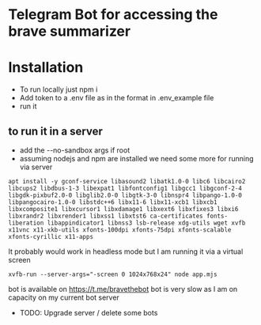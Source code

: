 # Telegram Bot for accessing the brave summarizer

# Installation
- To run locally just npm i
- Add token to a .env file as in the format in .env_example file
- run it

## to run it in a server

- add the --no-sandbox args if root
- assuming nodejs and npm are installed we need some more for running via server

```
apt install -y gconf-service libasound2 libatk1.0-0 libc6 libcairo2 libcups2 libdbus-1-3 libexpat1 libfontconfig1 libgcc1 libgconf-2-4 libgdk-pixbuf2.0-0 libglib2.0-0 libgtk-3-0 libnspr4 libpango-1.0-0 libpangocairo-1.0-0 libstdc++6 libx11-6 libx11-xcb1 libxcb1 libxcomposite1 libxcursor1 libxdamage1 libxext6 libxfixes3 libxi6 libxrandr2 libxrender1 libxss1 libxtst6 ca-certificates fonts-liberation libappindicator1 libnss3 lsb-release xdg-utils wget xvfb x11vnc x11-xkb-utils xfonts-100dpi xfonts-75dpi xfonts-scalable xfonts-cyrillic x11-apps
```


It probably would work in headless mode but I am running it via a virtual screen

```
xvfb-run --server-args="-screen 0 1024x768x24" node app.mjs
```

bot is available on https://t.me/bravethebot
bot is very slow as I am on capacity on my current bot server
- TODO: Upgrade server / delete some bots
